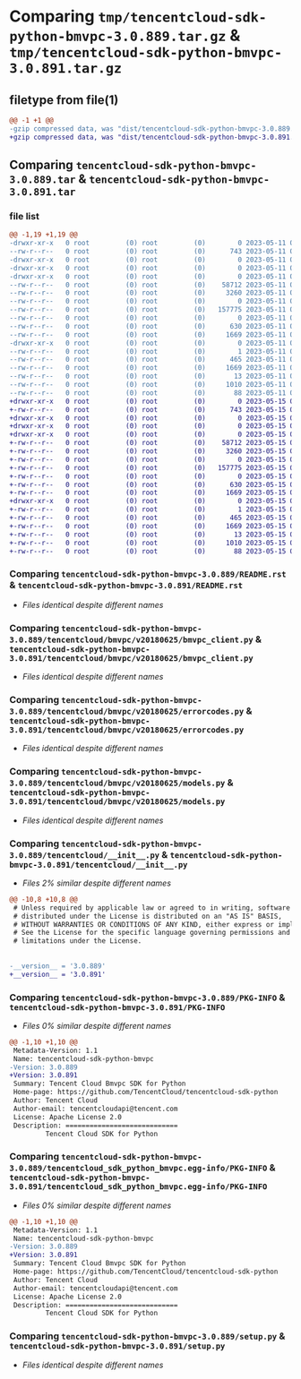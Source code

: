 # Comparing `tmp/tencentcloud-sdk-python-bmvpc-3.0.889.tar.gz` & `tmp/tencentcloud-sdk-python-bmvpc-3.0.891.tar.gz`

## filetype from file(1)

```diff
@@ -1 +1 @@
-gzip compressed data, was "dist/tencentcloud-sdk-python-bmvpc-3.0.889.tar", last modified: Thu May 11 02:23:05 2023, max compression
+gzip compressed data, was "dist/tencentcloud-sdk-python-bmvpc-3.0.891.tar", last modified: Mon May 15 02:35:37 2023, max compression
```

## Comparing `tencentcloud-sdk-python-bmvpc-3.0.889.tar` & `tencentcloud-sdk-python-bmvpc-3.0.891.tar`

### file list

```diff
@@ -1,19 +1,19 @@
-drwxr-xr-x   0 root         (0) root         (0)        0 2023-05-11 02:23:05.000000 tencentcloud-sdk-python-bmvpc-3.0.889/
--rw-r--r--   0 root         (0) root         (0)      743 2023-05-11 02:23:05.000000 tencentcloud-sdk-python-bmvpc-3.0.889/README.rst
-drwxr-xr-x   0 root         (0) root         (0)        0 2023-05-11 02:23:05.000000 tencentcloud-sdk-python-bmvpc-3.0.889/tencentcloud/
-drwxr-xr-x   0 root         (0) root         (0)        0 2023-05-11 02:23:05.000000 tencentcloud-sdk-python-bmvpc-3.0.889/tencentcloud/bmvpc/
-drwxr-xr-x   0 root         (0) root         (0)        0 2023-05-11 02:23:05.000000 tencentcloud-sdk-python-bmvpc-3.0.889/tencentcloud/bmvpc/v20180625/
--rw-r--r--   0 root         (0) root         (0)    58712 2023-05-11 02:23:05.000000 tencentcloud-sdk-python-bmvpc-3.0.889/tencentcloud/bmvpc/v20180625/bmvpc_client.py
--rw-r--r--   0 root         (0) root         (0)     3260 2023-05-11 02:23:05.000000 tencentcloud-sdk-python-bmvpc-3.0.889/tencentcloud/bmvpc/v20180625/errorcodes.py
--rw-r--r--   0 root         (0) root         (0)        0 2023-05-11 02:23:05.000000 tencentcloud-sdk-python-bmvpc-3.0.889/tencentcloud/bmvpc/v20180625/__init__.py
--rw-r--r--   0 root         (0) root         (0)   157775 2023-05-11 02:23:05.000000 tencentcloud-sdk-python-bmvpc-3.0.889/tencentcloud/bmvpc/v20180625/models.py
--rw-r--r--   0 root         (0) root         (0)        0 2023-05-11 02:23:05.000000 tencentcloud-sdk-python-bmvpc-3.0.889/tencentcloud/bmvpc/__init__.py
--rw-r--r--   0 root         (0) root         (0)      630 2023-05-11 02:23:05.000000 tencentcloud-sdk-python-bmvpc-3.0.889/tencentcloud/__init__.py
--rw-r--r--   0 root         (0) root         (0)     1669 2023-05-11 02:23:05.000000 tencentcloud-sdk-python-bmvpc-3.0.889/PKG-INFO
-drwxr-xr-x   0 root         (0) root         (0)        0 2023-05-11 02:23:05.000000 tencentcloud-sdk-python-bmvpc-3.0.889/tencentcloud_sdk_python_bmvpc.egg-info/
--rw-r--r--   0 root         (0) root         (0)        1 2023-05-11 02:23:05.000000 tencentcloud-sdk-python-bmvpc-3.0.889/tencentcloud_sdk_python_bmvpc.egg-info/dependency_links.txt
--rw-r--r--   0 root         (0) root         (0)      465 2023-05-11 02:23:05.000000 tencentcloud-sdk-python-bmvpc-3.0.889/tencentcloud_sdk_python_bmvpc.egg-info/SOURCES.txt
--rw-r--r--   0 root         (0) root         (0)     1669 2023-05-11 02:23:05.000000 tencentcloud-sdk-python-bmvpc-3.0.889/tencentcloud_sdk_python_bmvpc.egg-info/PKG-INFO
--rw-r--r--   0 root         (0) root         (0)       13 2023-05-11 02:23:05.000000 tencentcloud-sdk-python-bmvpc-3.0.889/tencentcloud_sdk_python_bmvpc.egg-info/top_level.txt
--rw-r--r--   0 root         (0) root         (0)     1010 2023-05-11 02:23:05.000000 tencentcloud-sdk-python-bmvpc-3.0.889/setup.py
--rw-r--r--   0 root         (0) root         (0)       88 2023-05-11 02:23:05.000000 tencentcloud-sdk-python-bmvpc-3.0.889/setup.cfg
+drwxr-xr-x   0 root         (0) root         (0)        0 2023-05-15 02:35:37.000000 tencentcloud-sdk-python-bmvpc-3.0.891/
+-rw-r--r--   0 root         (0) root         (0)      743 2023-05-15 02:35:36.000000 tencentcloud-sdk-python-bmvpc-3.0.891/README.rst
+drwxr-xr-x   0 root         (0) root         (0)        0 2023-05-15 02:35:37.000000 tencentcloud-sdk-python-bmvpc-3.0.891/tencentcloud/
+drwxr-xr-x   0 root         (0) root         (0)        0 2023-05-15 02:35:37.000000 tencentcloud-sdk-python-bmvpc-3.0.891/tencentcloud/bmvpc/
+drwxr-xr-x   0 root         (0) root         (0)        0 2023-05-15 02:35:37.000000 tencentcloud-sdk-python-bmvpc-3.0.891/tencentcloud/bmvpc/v20180625/
+-rw-r--r--   0 root         (0) root         (0)    58712 2023-05-15 02:35:36.000000 tencentcloud-sdk-python-bmvpc-3.0.891/tencentcloud/bmvpc/v20180625/bmvpc_client.py
+-rw-r--r--   0 root         (0) root         (0)     3260 2023-05-15 02:35:36.000000 tencentcloud-sdk-python-bmvpc-3.0.891/tencentcloud/bmvpc/v20180625/errorcodes.py
+-rw-r--r--   0 root         (0) root         (0)        0 2023-05-15 02:35:36.000000 tencentcloud-sdk-python-bmvpc-3.0.891/tencentcloud/bmvpc/v20180625/__init__.py
+-rw-r--r--   0 root         (0) root         (0)   157775 2023-05-15 02:35:36.000000 tencentcloud-sdk-python-bmvpc-3.0.891/tencentcloud/bmvpc/v20180625/models.py
+-rw-r--r--   0 root         (0) root         (0)        0 2023-05-15 02:35:36.000000 tencentcloud-sdk-python-bmvpc-3.0.891/tencentcloud/bmvpc/__init__.py
+-rw-r--r--   0 root         (0) root         (0)      630 2023-05-15 02:35:36.000000 tencentcloud-sdk-python-bmvpc-3.0.891/tencentcloud/__init__.py
+-rw-r--r--   0 root         (0) root         (0)     1669 2023-05-15 02:35:37.000000 tencentcloud-sdk-python-bmvpc-3.0.891/PKG-INFO
+drwxr-xr-x   0 root         (0) root         (0)        0 2023-05-15 02:35:37.000000 tencentcloud-sdk-python-bmvpc-3.0.891/tencentcloud_sdk_python_bmvpc.egg-info/
+-rw-r--r--   0 root         (0) root         (0)        1 2023-05-15 02:35:37.000000 tencentcloud-sdk-python-bmvpc-3.0.891/tencentcloud_sdk_python_bmvpc.egg-info/dependency_links.txt
+-rw-r--r--   0 root         (0) root         (0)      465 2023-05-15 02:35:37.000000 tencentcloud-sdk-python-bmvpc-3.0.891/tencentcloud_sdk_python_bmvpc.egg-info/SOURCES.txt
+-rw-r--r--   0 root         (0) root         (0)     1669 2023-05-15 02:35:37.000000 tencentcloud-sdk-python-bmvpc-3.0.891/tencentcloud_sdk_python_bmvpc.egg-info/PKG-INFO
+-rw-r--r--   0 root         (0) root         (0)       13 2023-05-15 02:35:37.000000 tencentcloud-sdk-python-bmvpc-3.0.891/tencentcloud_sdk_python_bmvpc.egg-info/top_level.txt
+-rw-r--r--   0 root         (0) root         (0)     1010 2023-05-15 02:35:36.000000 tencentcloud-sdk-python-bmvpc-3.0.891/setup.py
+-rw-r--r--   0 root         (0) root         (0)       88 2023-05-15 02:35:37.000000 tencentcloud-sdk-python-bmvpc-3.0.891/setup.cfg
```

### Comparing `tencentcloud-sdk-python-bmvpc-3.0.889/README.rst` & `tencentcloud-sdk-python-bmvpc-3.0.891/README.rst`

 * *Files identical despite different names*

### Comparing `tencentcloud-sdk-python-bmvpc-3.0.889/tencentcloud/bmvpc/v20180625/bmvpc_client.py` & `tencentcloud-sdk-python-bmvpc-3.0.891/tencentcloud/bmvpc/v20180625/bmvpc_client.py`

 * *Files identical despite different names*

### Comparing `tencentcloud-sdk-python-bmvpc-3.0.889/tencentcloud/bmvpc/v20180625/errorcodes.py` & `tencentcloud-sdk-python-bmvpc-3.0.891/tencentcloud/bmvpc/v20180625/errorcodes.py`

 * *Files identical despite different names*

### Comparing `tencentcloud-sdk-python-bmvpc-3.0.889/tencentcloud/bmvpc/v20180625/models.py` & `tencentcloud-sdk-python-bmvpc-3.0.891/tencentcloud/bmvpc/v20180625/models.py`

 * *Files identical despite different names*

### Comparing `tencentcloud-sdk-python-bmvpc-3.0.889/tencentcloud/__init__.py` & `tencentcloud-sdk-python-bmvpc-3.0.891/tencentcloud/__init__.py`

 * *Files 2% similar despite different names*

```diff
@@ -10,8 +10,8 @@
 # Unless required by applicable law or agreed to in writing, software
 # distributed under the License is distributed on an "AS IS" BASIS,
 # WITHOUT WARRANTIES OR CONDITIONS OF ANY KIND, either express or implied.
 # See the License for the specific language governing permissions and
 # limitations under the License.
 
 
-__version__ = '3.0.889'
+__version__ = '3.0.891'
```

### Comparing `tencentcloud-sdk-python-bmvpc-3.0.889/PKG-INFO` & `tencentcloud-sdk-python-bmvpc-3.0.891/PKG-INFO`

 * *Files 0% similar despite different names*

```diff
@@ -1,10 +1,10 @@
 Metadata-Version: 1.1
 Name: tencentcloud-sdk-python-bmvpc
-Version: 3.0.889
+Version: 3.0.891
 Summary: Tencent Cloud Bmvpc SDK for Python
 Home-page: https://github.com/TencentCloud/tencentcloud-sdk-python
 Author: Tencent Cloud
 Author-email: tencentcloudapi@tencent.com
 License: Apache License 2.0
 Description: ============================
         Tencent Cloud SDK for Python
```

### Comparing `tencentcloud-sdk-python-bmvpc-3.0.889/tencentcloud_sdk_python_bmvpc.egg-info/PKG-INFO` & `tencentcloud-sdk-python-bmvpc-3.0.891/tencentcloud_sdk_python_bmvpc.egg-info/PKG-INFO`

 * *Files 0% similar despite different names*

```diff
@@ -1,10 +1,10 @@
 Metadata-Version: 1.1
 Name: tencentcloud-sdk-python-bmvpc
-Version: 3.0.889
+Version: 3.0.891
 Summary: Tencent Cloud Bmvpc SDK for Python
 Home-page: https://github.com/TencentCloud/tencentcloud-sdk-python
 Author: Tencent Cloud
 Author-email: tencentcloudapi@tencent.com
 License: Apache License 2.0
 Description: ============================
         Tencent Cloud SDK for Python
```

### Comparing `tencentcloud-sdk-python-bmvpc-3.0.889/setup.py` & `tencentcloud-sdk-python-bmvpc-3.0.891/setup.py`

 * *Files identical despite different names*

